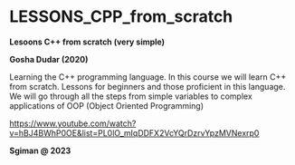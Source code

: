 # LESSONS_CPP_from_scratch

**Lesoons  C++ from scratch (very simple)**

**Gosha Dudar (2020)**

Learning the C++ programming language. 
In this course we will learn C++ from scratch. 
Lessons for beginners and those proficient in this language. We will go through all the steps 
from simple variables to complex applications of OOP (Object Oriented Programming)

https://www.youtube.com/watch?v=hBJ4BWhP0OE&list=PL0lO_mIqDDFX2VcYQrDzrvYpzMVNexrp0

**Sgiman @ 2023**
